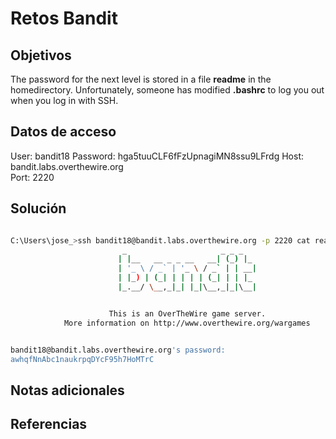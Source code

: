 # Retos Bandit

## Objetivos

The password for the next level is stored in a file **readme** in the homedirectory. Unfortunately, someone has modified **.bashrc** to log you out when you log in with SSH.

## Datos de acceso

User: bandit18
Password: hga5tuuCLF6fFzUpnagiMN8ssu9LFrdg
Host: bandit.labs.overthewire.org  
Port: 2220

## Solución

``` Bash

C:\Users\jose_>ssh bandit18@bandit.labs.overthewire.org -p 2220 cat readme
                         _                     _ _ _
                        | |__   __ _ _ __   __| (_) |_
                        | '_ \ / _` | '_ \ / _` | | __|
                        | |_) | (_| | | | | (_| | | |_
                        |_.__/ \__,_|_| |_|\__,_|_|\__|


                      This is an OverTheWire game server.
            More information on http://www.overthewire.org/wargames


bandit18@bandit.labs.overthewire.org's password:
awhqfNnAbc1naukrpqDYcF95h7HoMTrC
```

## Notas adicionales

## Referencias